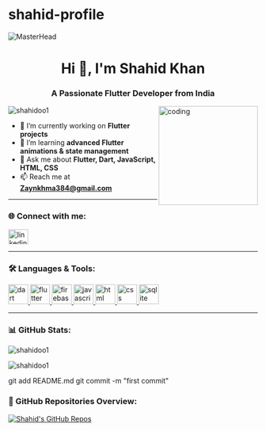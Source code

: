 # shahid-profile

![MasterHead](https://media1.giphy.com/media/v1.Y2lkPTc5MGI3NjExMnBiZHI5azRvd3A2d2x0ZHk4MGliM3l5M3NxdXJ3Ymh1M2ljcmljNCZlcD12MV9pbnRlcm5hbF9naWZfYnlfaWQmY3Q9Zw/bGgsc5mWoryfgKBx1u/giphy.gif)

<h1 align="center">Hi 👋, I'm Shahid Khan</h1>
<h3 align="center">A Passionate Flutter Developer from India</h3>

<img align="right" alt="coding" width="200" src="https://cdn.dribbble.com/users/1162077/screenshots/3848914/programmer.gif">

<p align="left"> <img src="https://komarev.com/ghpvc/?username=shahidoo1&label=Profile%20views&color=0e75b6&style=flat" alt="shahidoo1" /> </p>

- 🔭 I’m currently working on **Flutter projects**
- 🌱 I’m learning **advanced Flutter animations & state management**
- 💬 Ask me about **Flutter, Dart, JavaScript, HTML, CSS**
- 📫 Reach me at **Zaynkhma384@gmail.com**

---

<h3 align="left">🌐 Connect with me:</h3>
<p align="left">
<a href="https://www.linkedin.com/in/shahid001/" target="blank"><img align="center" src="https://raw.githubusercontent.com/rahuldkjain/github-profile-readme-generator/master/src/images/icons/Social/linked-in-alt.svg" alt="linkedin" height="30" width="40" /></a>
</p>

---

<h3 align="left">🛠️ Languages & Tools:</h3>
<p align="left">
<a href="https://dart.dev" target="_blank"> <img src="https://www.vectorlogo.zone/logos/dartlang/dartlang-icon.svg" alt="dart" width="40" height="40"/> </a>
<a href="https://flutter.dev" target="_blank"> <img src="https://www.vectorlogo.zone/logos/flutterio/flutterio-icon.svg" alt="flutter" width="40" height="40"/> </a>
<a href="https://firebase.google.com/" target="_blank"> <img src="https://www.vectorlogo.zone/logos/firebase/firebase-icon.svg" alt="firebase" width="40" height="40"/> </a>
<a href="https://developer.mozilla.org/en-US/docs/Web/JavaScript" target="_blank"> <img src="https://www.vectorlogo.zone/logos/javascript/javascript-icon.svg" alt="javascript" width="40" height="40"/> </a>
<a href="https://www.w3.org/html/" target="_blank"> <img src="https://www.vectorlogo.zone/logos/w3_html5/w3_html5-icon.svg" alt="html" width="40" height="40"/> </a>
<a href="https://www.w3schools.com/css/" target="_blank"> <img src="https://www.vectorlogo.zone/logos/w3_css/w3_css-icon.svg" alt="css" width="40" height="40"/> </a>
<a href="https://www.sqlite.org/" target="_blank"> <img src="https://www.vectorlogo.zone/logos/sqlite/sqlite-icon.svg" alt="sqlite" width="40" height="40"/> </a>
</p>

---

<h3 align="left">📊 GitHub Stats:</h3>
<p align="left">
<img align="center" src="https://github-readme-stats.vercel.app/api?username=shahidoo1&show_icons=true&locale=en" alt="shahidoo1" />
</p>

<p align="left">
<img align="center" src="https://github-readme-streak-stats.herokuapp.com/?user=shahidoo1&" alt="shahidoo1" />
</p>

git add README.md
git commit -m "first commit"

<h3 align="left">📁 GitHub Repositories Overview:</h3>

[![Shahid's GitHub Repos](https://github-readme-stats.vercel.app/api/top-langs/?username=shahidoo1&layout=compact&langs_count=10&theme=default)](https://github.com/shahidoo1?tab=repositories)






